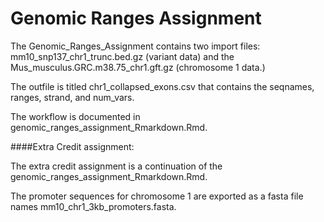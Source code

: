 # Genomic Ranges Assignment

The Genomic\_Ranges\_Assignment contains two import files: mm10\_snp137\_chr1\_trunc.bed.gz (variant data) and the Mus\_musculus.GRC.m38.75\_chr1.gft.gz (chromosome 1 data.)

The outfile is titled chr1\_collapsed\_exons.csv that contains the seqnames, ranges, strand, and num_vars. 

The workflow is documented in genomic\_ranges\_assignment\_Rmarkdown.Rmd.

####Extra Credit assignment:

 The extra credit assignment is a continuation of the genomic\_ranges\_assignment\_Rmarkdown.Rmd. 

The promoter sequences for chromosome 1 are exported as a fasta file names mm10\_chr1\_3kb\_promoters.fasta.
